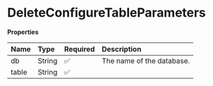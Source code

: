 # DeleteConfigureTableParameters

**Properties**

| Name  | Type   | Required | Description               |
| :---- | :----- | :------- | :------------------------ |
| db    | String | ✅       | The name of the database. |
| table | String | ✅       |                           |

<!-- This file was generated by liblab | https://liblab.com/ -->
